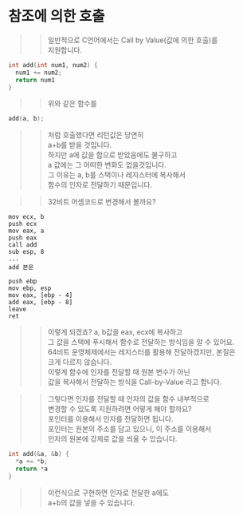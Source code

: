 # 참조에 의한 호출

>> 일반적으로 C언어에서는 Call by Value(값에 의한 호출)를    
>> 지원합니다.  
```C
int add(int num1, num2) {
  num1 += num2;
  return num1
}
```
>> 위와 같은 함수를  
```C
add(a, b);
```
>> 처럼 호출했다면 리턴값은 당연히  
>> a+b를 받을 것입니다.  
>> 하지만 a에 값을 합으로 받았음에도 불구하고  
>> a 값에는 그 어떠한 변화도 없을것입니다.  
>> 그 이유는 a, b를 스택이나 레지스터에 복사해서   
>> 함수의 인자로 전달하기 때문입니다.  

>> 32비트 어셈코드로 변경해서 볼까요?  
```
mov ecx, b
push ecx
mov eax, a
push eax
call add
sub esp, 8
...
add 본문

push ebp
mov ebp, esp
mov eax, [ebp - 4]
add eax, [ebp - 8]
leave
ret
```

>> 이렇게 되겠죠? a, b값을 eax, ecx에 복사하고  
>> 그 값을 스택에 푸시해서 함수로 전달하는 방식임을 알 수 있어요.  
>> 64비트 운영체제에서는 레지스터를 활용해 전달하겠지만, 본질은  
>> 크게 다르지 않습니다.  
>> 이렇게 함수에 인자를 전달할 때 원본 변수가 아닌  
>> 값을 복사해서 전달하는 방식을 Call-by-Value 라고 합니다.  


>> 그렇다면 인자를 전달할 때 인자의 값을 함수 내부적으로  
>> 변경할 수 있도록 지원하려면 어떻게 해야 할까요?  
>> 포인터를 이용해서 인자를 전달하면 됩니다.  
>> 포인터는 원본의 주소를 담고 있으니, 이 주소를 이용해서  
>> 인자의 원본에 강제로 값을 씌울 수 있습니다.  

```C
int add(&a, &b) {
  *a += *b;
  return *a
}
```
>> 이런식으로 구현하면 인자로 전달한 a에도  
>> a+b의 값을 넣을 수 있습니다.  
